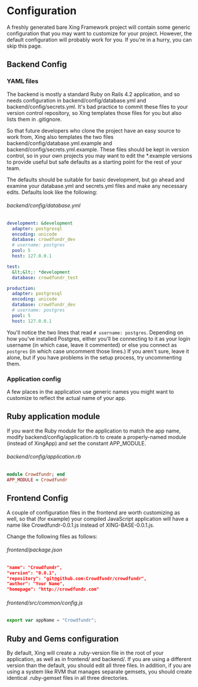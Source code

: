 # Configuration

A freshly generated bare Xing Framework project will contain some generic configuration that you may want to customize for your project. However, the default configuration will probably work for you. If you're in a hurry, you can skip this page.

## Backend Config

### YAML files

The backend is mostly a standard Ruby on Rails 4.2 application, and so needs configuration in backend/config/database.yml and backend/config/secrets.yml.  It's bad practice to commit these files to your version control repository, so Xing templates those files for you but also lists them in .gitignore.

So that future developers who clone the project have an easy source to work from, Xing also templates the two files backend/config/database.yml.example and backend/config/secrets.yml.example. These files should be kept in version control, so
in your own projects you may want to edit the *.example versions to provide useful but safe defaults as a starting point for the rest of your team.

The defaults should be suitable for basic development, but go ahead and examine your database.yml and secrets.yml files and make any necessary edits. Defaults look like the following:

###### backend/config/database.yml

```yaml
development: &development
  adapter: postgresql
  encoding: unicode
  database: crowdfundr_dev
  # username: postgres
  pool: 5
  host: 127.0.0.1

test:
  &lt;&lt;: *development
  database: crowdfundr_test

production:
  adapter: postgresql
  encoding: unicode
  database: crowdfundr_dev
  # username: postgres
  pool: 5
  host: 127.0.0.1
```

You'll notice the two lines that read `# username: postgres`. Depending on how you've installed Postgres, either you'll be connecting to it as your login username (in which case, leave it commented) or else you connect as `postgres` (in which case uncomment those lines.) If you aren't sure, leave it alone, but if you have problems in the setup process, try uncommenting them.

### Application config

A few places in the application use generic names you might want to customize to reflect the actual name of your app.

## Ruby application module

If you want the Ruby module for the application to match the app name,  modify backend/config/application.rb to create a properly-named module (instead of XingApp) and set the constant APP_MODULE.

######  backend/config/application.rb

```ruby
module Crowdfundr; end
APP_MODULE = Crowdfundr
```

## Frontend Config

A couple of configuration files in the frontend are worth customizing as well, so that (for example) your compiled JavaScript application will have a name like Crowdfundr-0.0.1.js instead of XING-BASE-0.0.1.js.

Change the following files as follows:

###### frontend/package.json

```json
"name": "Crowdfundr",
"version": "0.0.1",
"repository": "git@github.com:Crowdfundr/crowdfundr",
"author": "Your Name",
"homepage": "http://crowdfundr.com"
```

###### frontend/src/common/config.js

```javascript
export var appName = "Crowdfundr";
```

## Ruby and Gems configuration

By default, Xing will create a .ruby-version file in the root of your application, as well as in frontend/ and backend/.  If you are using a different version than the default, you should edit all three files. In addition, if you are using a system like RVM that manages separate gemsets, you should create identical .ruby-gemset files in all three directories.
